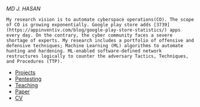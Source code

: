 _MD J. HASAN_

```
My research vision is to automate cyberspace operations(CO). The scope of CO is growing exponentially. Google play store adds [3739](https://appinventiv.com/blog/google-play-store-statistics/) apps every day. On the contrary, the cyber community faces a severe shortage of experts. My research includes a portfolio of offensive and defensive techniques; Machine Learning (ML) algorithms to automate hunting and hardening. ML-enabled software-defined network restructures logically to counter the adversary Tactics, Techniques, and Procedures (TTP).
```
- [Projects](pages/projects/projects.md)
- [Pentesting](pages/pentesting/pentesting.md)
- [Teaching](pages/teaching/teaching.md)
- [Paper](pages/paper/paper.md)
- [CV](pages/cv/cv.md)

